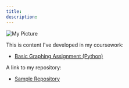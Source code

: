 ```yaml
---
title:
description:
---
```


![My Picture](/pics/COTA.jpg)

This is content I've developed in my coursework:

- [Basic Graphing Assignment (Python)](/basic_graphs/index.md)

A link to my repository:
- [Sample Repository](https://github.com/Duncan5732)
